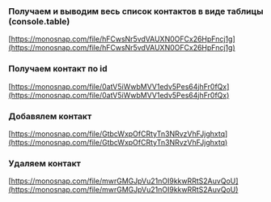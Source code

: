 ### Получаем и выводим весь список контактов в виде таблицы (console.table)

[https://monosnap.com/file/hFCwsNr5vdVAUXN0OFCx26HpFncj1g](https://monosnap.com/file/hFCwsNr5vdVAUXN0OFCx26HpFncj1g)

### Получаем контакт по id

[https://monosnap.com/file/0atV5iWwbMVV1edv5Pes64jhFr0fQx](https://monosnap.com/file/0atV5iWwbMVV1edv5Pes64jhFr0fQx)

### Добавялем контакт

[https://monosnap.com/file/GtbcWxpOfCRtyTn3NRvzVhFJjghxtq](https://monosnap.com/file/GtbcWxpOfCRtyTn3NRvzVhFJjghxtq)

### Удаляем контакт

[https://monosnap.com/file/mwrGMGJpVu21nOI9kkwRRtS2AuvQoU](https://monosnap.com/file/mwrGMGJpVu21nOI9kkwRRtS2AuvQoU)
